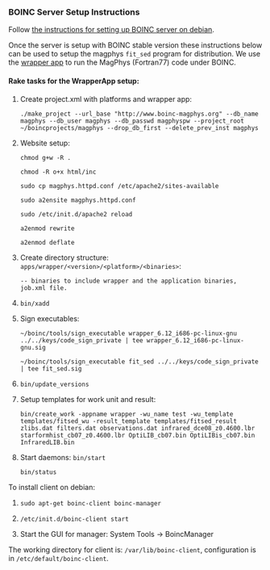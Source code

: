 ### BOINC Server Setup Instructions

Follow [the instructions for setting up BOINC server on debian](http://wiki.debian.org/BOINC/ServerGuide/).

Once the server is setup with BOINC stable version these instructions below can be used to setup the magphys `fit_sed` program for distribution. We use the [wrapper app](http://wiki.debian.org/BOINC/ServerGuide/WrapperApp) to run the MagPhys (Fortran77) code under BOINC.

#### Rake tasks for the WrapperApp setup:

1. Create project.xml with platforms and wrapper app:

   `./make_project --url_base "http://www.boinc-magphys.org" --db_name magphys --db_user magphys --db_passwd magphyspw --project_root ~/boincprojects/magphys --drop_db_first --delete_prev_inst magphys`

2. Website setup:

   `chmod g+w -R .`

   `chmod -R o+x html/inc`

   `sudo cp magphys.httpd.conf /etc/apache2/sites-available`

   `sudo a2ensite magphys.httpd.conf`

   `sudo /etc/init.d/apache2 reload`

   `a2enmod rewrite`

   `a2enmod deflate`

3. Create directory structure: `apps/wrapper/<version>/<platform>/<binaries>`:

   `-- binaries to include wrapper and the application binaries, job.xml file.`

4. `bin/xadd`

5. Sign executables:

   `~/boinc/tools/sign_executable wrapper_6.12_i686-pc-linux-gnu ../../keys/code_sign_private | tee wrapper_6.12_i686-pc-linux-gnu.sig`

   `~/boinc/tools/sign_executable fit_sed ../../keys/code_sign_private | tee fit_sed.sig`

6. `bin/update_versions`

7. Setup templates for work unit and result:

   `bin/create_work -appname wrapper -wu_name test -wu_template templates/fitsed_wu -result_template templates/fitsed_result zlibs.dat filters.dat observations.dat infrared_dce08_z0.4600.lbr starformhist_cb07_z0.4600.lbr OptiLIB_cb07.bin OptiLIBis_cb07.bin InfraredLIB.bin`

8. Start daemons:
   `bin/start`

   `bin/status`

To install client on debian:

1. `sudo apt-get boinc-client boinc-manager`

2. `/etc/init.d/boinc-client start`

3. Start the GUI for manager: System Tools -> BoincManager

The working directory for client is: `/var/lib/boinc-client`, configuration is in `/etc/default/boinc-client`.

